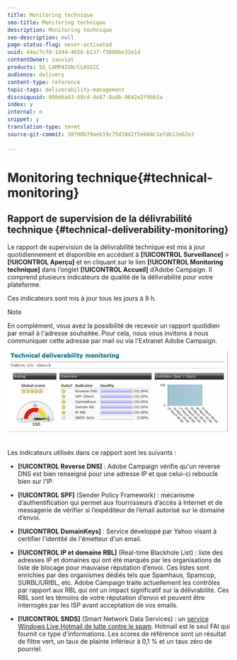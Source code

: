 ```yaml
---
title: Monitoring technique
seo-title: Monitoring technique
description: Monitoring technique
seo-description: null
page-status-flag: never-activated
uuid: 44ac7cf0-1d44-4656-b137-f3008be32e1d
contentOwner: sauviat
products: SG_CAMPAIGN/CLASSIC
audience: delivery
content-type: reference
topic-tags: deliverability-management
discoiquuid: 008d6a63-68cd-4e87-8adb-9642e2f9bb2a
index: y
internal: n
snippet: y
translation-type: tm+mt
source-git-commit: 38700b79aeb19c75d10d2f5eb60c1efdb12e62e3

---
```



# Monitoring technique{#technical-monitoring}

## Rapport de supervision de la délivrabilité technique {#technical-deliverability-monitoring}

Le rapport de supervision de la délivrabilité technique est mis à jour quotidiennement et disponible en accédant à **[!UICONTROL Surveillance]** > **[!UICONTROL Aperçu]** et en cliquant sur le lien **[!UICONTROL Monitoring technique]** dans l’onglet **[!UICONTROL Accueil]** d’Adobe Campaign. Il comprend plusieurs indicateurs de qualité de la délivrabilité pour votre plateforme.

Ces indicateurs sont mis à jour tous les jours à 9 h.

>[!NOTE]
>
>En complément, vous avez la possibilité de recevoir un rapport quotidien par email à l&#39;adresse souhaitée. Pour cela, nous vous invitons à nous communiquer cette adresse par mail ou via l&#39;Extranet Adobe Campaign.

![](assets/s_tn_del_monitoring.png)

Les indicateurs utilisés dans ce rapport sont les suivants :

* **[!UICONTROL Reverse DNS]** : Adobe Campaign vérifie qu&#39;un reverse DNS est bien renseigné pour une adresse IP et que celui-ci reboucle bien sur l&#39;IP.

* **[!UICONTROL SPF]** (Sender Policy Framework) : mécanisme d’authentification qui permet aux fournisseurs d’accès à Internet et de messagerie de vérifier si l’expéditeur de l’email autorisé sur le domaine d’envoi.

   <!--
    >[!NOTE]
    >
    >The SPF may look **[!UICONTROL Acceptable]** (instead of **[!UICONTROL Good]**) since the report is currently unable to detect the presence of a “redirect” or “include” mechanism. This bug has been submitted to Adobe Campaign R&D to be fixed. In the meantime, please feel free to add 15 points to your global score to obtain your real rating (a **[!UICONTROL Good]** one corresponds to 96 points or higher).
    -->

* **[!UICONTROL DomainKeys]** : Service développé par Yahoo visant à certifier l&#39;identité de l&#39;émetteur d&#39;un email.

* **[!UICONTROL IP et domaine RBL]** (Real-time Blackhole List) : liste des adresses IP et domaines qui ont été marqués par les organisations de liste de blocage pour mauvaise réputation d’envoi. Ces listes sont enrichies par des organismes dédiés tels que Spamhaus, Spamcop, SURBL/URIBL, etc. Adobe Campaign traite actuellement les contrôles par rapport aux RBL qui ont un impact significatif sur la délivrabilité. Ces RBL sont les témoins de votre réputation d’envoi et peuvent être interrogés par les ISP avant acceptation de vos emails.

* **[!UICONTROL SNDS]** (Smart Network Data Services) : un [service Windows Live Hotmail de lutte contre le spam](https://sendersupport.olc.protection.outlook.com/snds/FAQ.aspx). Hotmail est le seul FAI qui fournit ce type d&#39;informations. Les scores de référence sont un résultat de filtre vert, un taux de plainte inférieur à 0,1 % et un taux zéro de pourriel.

<!--
* **[!UICONTROL Reputation Authority]**: This WatchGuard’s score is calculated in real time according to the feedback received from their network worldwide, and also from the different users who use their software.

    Administrators can use such tools to apply a first level filter on their messaging servers.
    If you click on the IP link within the technical report, it will lead you to reputationauthority.org, where you will have the possibility to clean the IP history and get a neutral score again.
    Nevertheless, this action is limited to a number of times per month.
    Please also be aware there is no support provided by WatchGuard‘s Reputation Authority (sending delisting requests is therefore useless). Otherwise, this scoring is based on the following: 
    * Message content (for example: presence of spam words). 
    * IP/Domains reputation (for example: your IPs are listed on an RBL). 
    * IP configuration (for example: IPs associated to different domains). 
    * Volumes sent by IP (for example: presence of peaks or significant variations).
    
    * **[!UICONTROL Sender Score]** : A database of reputed servers ([https://www.senderscore.org/](https://www.senderscore.org/)) issuing a score created by Return Path about your reputation. Think of it like a credit score, but for email senders.-->

<!--## Delivery Reports - Broadcast Statistics {#delivery-reports-broadcast-statistics}

Each delivery will generate a broadcast statistics report when you open a delivery in the “Deliveries List”, which includes some reputation metrics that may impact your deliverability:

![](assets/s_tn_del_monitoring.png)-->
